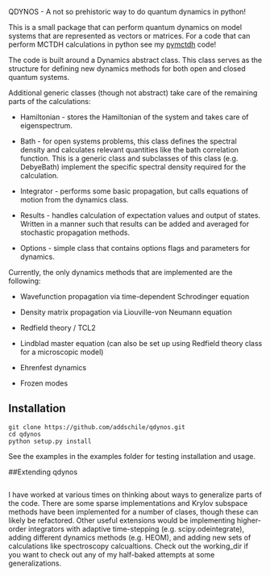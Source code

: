 QDYNOS - A not so prehistoric way to do quantum dynamics in python!

This is a small package that can perform quantum dynamics on model systems that are represented as vectors or matrices. For a code that can perform MCTDH calculations in python see my [pymctdh](https://github.com/addschile/pymctdh) code!

The code is built around a Dynamics abstract class. This class serves as the structure for defining new dynamics methods for both open and closed quantum systems.

Additional generic classes (though not abstract) take care of the remaining parts of the calculations:

- Hamiltonian - stores the Hamiltonian of the system and takes care of eigenspectrum.

- Bath - for open systems problems, this class defines the spectral density and calculates relevant quantities like the bath correlation function. This is a generic class and subclasses of this class (e.g. DebyeBath) implement the specific spectral density required for the calculation.

- Integrator - performs some basic propagation, but calls equations of motion from the dynamics class.

- Results - handles calculation of expectation values and output of states. Written in a manner such that results can be added and averaged for stochastic propagation methods.

- Options - simple class that contains options flags and parameters for dynamics.

Currently, the only dynamics methods that are implemented are the following:

- Wavefunction propagation via time-dependent Schrodinger equation

- Density matrix propagation via Liouville-von Neumann equation

- Redfield theory / TCL2

- Lindblad master equation (can also be set up using Redfield theory class for a microscopic model)

- Ehrenfest dynamics

- Frozen modes

## Installation
```
git clone https://github.com/addschile/qdynos.git
cd qdynos
python setup.py install
```
See the examples in the examples folder for testing installation and usage.

##Extending qdynos
```
```
I have worked at various times on thinking about ways to generalize parts of the code. There are some sparse implementations and Krylov subspace methods have been implemented for a number of clases, though these can likely be refactored. Other useful extensions would be implementing higher-order integrators with adaptive time-stepping (e.g. scipy.odeintegrate), adding different dynamics methods (e.g. HEOM), and adding new sets of calculations like spectroscopy calcualtions. Check out the working_dir if you want to check out any of my half-baked attempts at some generalizations.
